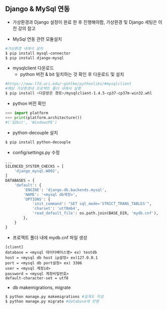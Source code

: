 ## Django & MySql 연동

- 가상환경과 Django 설정이 완료 한 후 진행해야함, 가상환경 및 Django 세팅은 이전 강의 참고

- MySql 연동 관련 모듈설치

```bash
#가상환경 내에서 설치
$ pip install mysql-connector
$ pip install django-mysql
```

- mysqlclient 다운로드
	- python 버전 & bit 일치하는 것 확인 후 다운로드 및 설치
```bash
#https://www.lfd.uci.edu/~gohlke/pythonlibs/#mysqlclient
#해당 가상환경내 프로젝트 폴더 내에서 실행
$ pip install <다운받은 경로>/mysqlclient-1.4.5-cp37-cp37m-win32.whl
```
- python 버전 확인

```python
>>> import platform 
>>> print(platform.architecture()) 
#('32bit', 'WindowsPE')
```



- python-decouple 설치
```bash
$ pip install python-decouple
```

- config/settings.py 수정

```python
...
SILENCED_SYSTEM_CHECKS = [
    'django_mysql.W002',
]
DATABASES = {
    'default': {     
        'ENGINE': 'django.db.backends.mysql',
        'NAME': '<mysql db계정>',
        'OPTIONS': {            
            'init_command': "SET sql_mode='STRICT_TRANS_TABLES'",
            'charset': 'utf8mb4',
            'read_default_file': os.path.join(BASE_DIR, 'mydb.cnf'),
        },
    }
}
```

- 프로젝트 폴더 내에 mydb.cnf 파일 생성

```
[client]
database = <mysql 데이터베이스명> ex) testdb
host = <mysql db host ip설정> ex)127.0.0.1
port = <mysql db port설정> ex) 3306
user = <mysql 계정id> 
password = <mysql 계정비밀번호> 
default-character-set = utf8
```

- db makemigrations, migrate

```bash
$ python manage.py makemigrations #설계도 작성
$ python manage.py migrate #database에 반영
```

